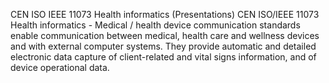 CEN ISO IEEE 11073 Health informatics (Presentations)
CEN ISO/IEEE 11073 Health informatics - Medical / health device communication standards enable communication between medical, health care and wellness devices and with external computer systems. They provide automatic and detailed electronic data capture of client-related and vital signs information, and of device operational data.